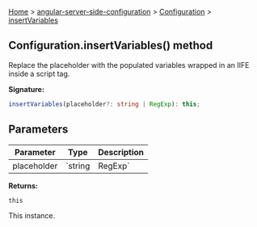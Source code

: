 [Home](./index) &gt; [angular-server-side-configuration](./angular-server-side-configuration.md) &gt; [Configuration](./angular-server-side-configuration.configuration.md) &gt; [insertVariables](./angular-server-side-configuration.configuration.insertvariables.md)

## Configuration.insertVariables() method

Replace the placeholder with the populated variables wrapped in an IIFE inside a script tag.

<b>Signature:</b>

```typescript
insertVariables(placeholder?: string | RegExp): this;
```

## Parameters

|  Parameter | Type | Description |
|  --- | --- | --- |
|  placeholder | `string | RegExp` | The placeholder to replace with the populated variables. (Defaults to &amp;lt;!--CONFIG--&amp;gt;.) |

<b>Returns:</b>

`this`

This instance.

